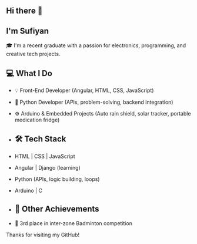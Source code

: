 ## Hi there 👋

## I'm Sufiyan 

🎓 I'm a recent graduate with a passion for electronics, programming, and creative tech projects.

## 💻 What I Do
- 💡 Front-End Developer (Angular, HTML, CSS, JavaScript)
- 🐍 Python Developer (APIs, problem-solving, backend integration)
- ⚙️ Arduino & Embedded Projects (Auto rain shield, solar tracker, portable medication fridge)

- ## 🛠 Tech Stack
- HTML | CSS | JavaScript
- Angular | Django (learning)
- Python (APIs, logic building, loops)
- Arduino | C

- ## 🏸 Other Achievements
- 🥉 3rd place in inter-zone Badminton competition

Thanks for visiting my GitHub!
